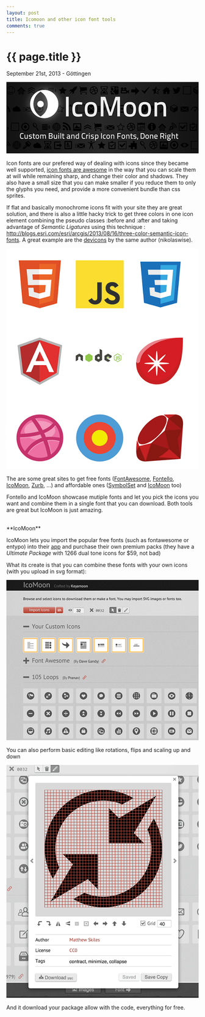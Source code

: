 ```yaml
---
layout: post
title: Icomoon and other icon font tools
comments: true
---
```


{{ page.title }}
================

<p class="meta">September 21st, 2013 - Göttingen</p>

<img src="/images/icomoon.png" />

<br />


Icon fonts are our prefered way of dealing with icons since they became well supported, <a href="http://css-tricks.com/examples/IconFont/" target="_blank">icon fonts are awesome</a> in the way that you can scale them at will while remaining sharp, and change their color and shadows. They also have a small size that you can make smaller if you reduce them to only the glyphs you need, and provide a more convenient bundle than css sprites. 

If flat and basically monochrome icons fit with your site they are great solution, and there is also a little hacky trick to get three colors in one icon element combining the pseudo classes :before and :after and taking advantage of _Semantic Ligatures_ using this technique : <a href="http://blogs.esri.com/esri/arcgis/2013/08/16/three-color-semantic-icon-fonts/">http://blogs.esri.com/esri/arcgis/2013/08/16/three-color-semantic-icon-fonts</a>.  A great example are the <a href="http://nikolaswise.github.io/devicons/">devicons</a> by the same author (nikolaswise).

<img src="/images/dualicons.png" />

The are some great sites to get free fonts (<a href="http://fortawesome.github.io/Font-Awesome/">FontAwesome</a>, <a href="http://fontello.com/">Fontello</a>, <a href="http://icomoon.io/">IcoMoon</a>, <a href="http://zurb.com/playground/foundation-icons">Zurb</a>, ...) and affordable ones (<a href="http://symbolset.com/icons">SymbolSet</a> and <a href="http://icomoon.io/">IcoMoon</a> too)

Fontello and IcoMoon showcase mutiple fonts and let you pick the icons you want and combine them in a single font that you can download. Both tools are great but IcoMoon is just amazing.

<br />
**IcoMoon**

IcoMoon lets you import the popular free fonts (such as fontawesome or entypo) into their <a href="http://icomoon.io/app/">app</a> and purchase their own premium packs (they have a _Ultimate Package_ with 1266 dual tone icons for $59, not bad)

What its create is that you can combine these fonts with your own icons (with you upload in svg format):

<img src="/images/icomoon2.png" />


You can also perform basic editing like rotations, flips and scaling up and down


<img src="/images/icomoon3.png" />


And it download your package allow with the code, everything for free.
